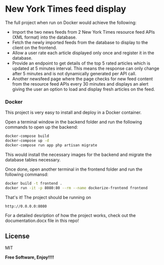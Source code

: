 # New York Times feed display

The full project when run on Docker would achieve the following:
- Import the two news feeds from 2 New York Times resource feed APIs (XML format) into the database.
- Fetch the newly imported feeds from the database to display to the client on the frontend.
- Allow a user rate each article displayed only once and register it in the database.
- Provide an endpoint to get details of the top 5 rated articles which is updated at 5 minutes interval. This means the response can only change after 5 minutes and is not dynamically generated per API call.
- Another newsfeed page where the page checks for new feed content from the resource feed APIs every 30 minutes and displays an alert giving the user an option to load and display fresh articles on the feed.

### Docker
This project is very easy to install and deploy in a Docker container.

Open a terminal window in the backend folder and run the following commands to open up the backend:

```sh
docker-compose build
docker-compose up -d
docker-compose run app php artisan migrate
```
This would install the necessary images for the backend and migrate the database tables necessary.

Once done, open another terminal in the frontend folder and run the following commansd:
```sh
docker build -t frontend .
docker run -it -p 8080:80 --rm --name dockerize-frontend frontend
```
That's it! The project should be running on 
```sh
http://0.0.0.0:8080
```

For a detailed desription of how the project works, check out the documentation.docx file in this repo!


License
----

MIT


**Free Software, Enjoy!!!!**
